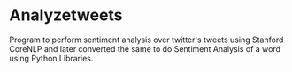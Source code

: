 # Analyzetweets
Program to perform sentiment analysis over twitter's tweets using Stanford CoreNLP and later converted the same to do Sentiment Analysis of a word using Python Libraries. 
